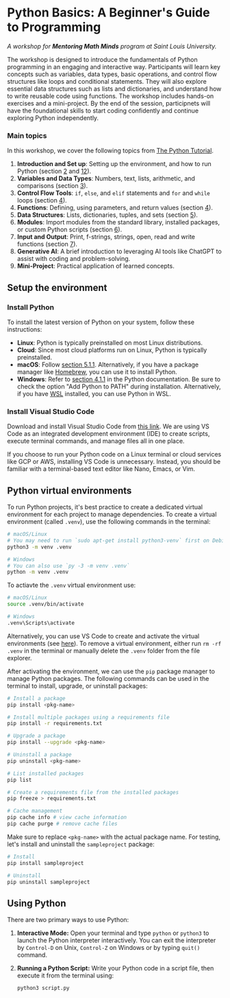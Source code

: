 # Python Basics: A Beginner's Guide to Programming

*A workshop for **Mentoring Math Minds** program at Saint Louis University.*

The workshop is designed to introduce the fundamentals of Python programming in an engaging and interactive way. Participants will learn key concepts such as variables, data types, basic operations, and control flow structures like loops and conditional statements. They will also explore essential data structures such as lists and dictionaries, and understand how to write reusable code using functions. The workshop includes hands-on exercises and a mini-project. By the end of the session, participnets will have the foundational skills to start coding confidently and continue exploring Python independently.

### **Main topics** 
In this workshop, we cover the following topics from [The Python Tutorial](https://docs.python.org/3/tutorial/index.html).

1. **Introduction and Set up**: Setting up the environment, and how to run Python (section [2](https://docs.python.org/3/tutorial/interpreter.html) and [12](https://docs.python.org/3/tutorial/venv.html)).
2. **Variables and Data Types**: Numbers, text, lists, arithmetic, and comparisons (section [3](https://docs.python.org/3/tutorial/introduction.html)).
3. **Control Flow Tools**: `if`, `else`, and `elif` statements and `for` and `while` loops (section [4](https://docs.python.org/3/tutorial/controlflow.html)).
4. **Functions**: Defining, using parameters, and return values (section [4](https://docs.python.org/3/tutorial/controlflow.html)).
5. **Data Structures**: Lists, dictionaries, tuples, and sets (section [5](https://docs.python.org/3/tutorial/datastructures.html)).
6. **Modules**: Import modules from the standard library, installed packages, or custom Python scripts (section [6](https://docs.python.org/3/tutorial/modules.html)).
7. **Input and Output**: Print, f-strings, strings, open, read and write functions (section [7](https://docs.python.org/3/tutorial/inputoutput.html)).
8. **Generative AI**: A brief introduction to leveraging AI tools like ChatGPT to assist with coding and problem-solving.  
9. **Mini-Project**: Practical application of learned concepts.

## Setup the environment

### Install Python  
To install the latest version of Python on your system, follow these instructions:  
- **Linux**: Python is typically preinstalled on most Linux distributions.
- **Cloud**: Since most cloud platforms run on Linux, Python is typically preinstalled.
- **macOS**: Follow [section 5.1.1](https://docs.python.org/3/using/mac.html#installation-steps). Alternatively, if you have a package manager like [Homebrew](https://brew.sh), you can use it to install Python. 
- **Windows**: Refer to [section 4.1.1](https://docs.python.org/3/using/windows.html#installation-steps) in the Python documentation. Be sure to check the option "Add Python to PATH" during installation. Alternatively, if you have [WSL](https://learn.microsoft.com/en-us/windows/wsl/about) installed, you can use Python in WSL. 

### Install Visual Studio Code  
Download and install Visual Studio Code from [this link](https://code.visualstudio.com/Download). We are using VS Code as an integrated development environment (IDE) to create scripts, execute terminal commands, and manage files all in one place.

If you choose to run your Python code on a Linux terminal or cloud services like GCP or AWS, installing VS Code is unnecessary. Instead, you should be familiar with a terminal-based text editor like Nano, Emacs, or Vim.

## Python virtual environments
To run Python projects, it's best practice to create a dedicated virtual environment for each project to manage dependencies. To create a virtual environment (called `.venv`), use the following commands in the terminal:

```bash 
# macOS/Linux
# You may need to run `sudo apt-get install python3-venv` first on Debian-based OSs
python3 -m venv .venv

# Windows
# You can also use `py -3 -m venv .venv`
python -m venv .venv
```

To actiavte the `.venv` virtual environment use:

```bash
# macOS/Linux
source .venv/bin/activate

# Windows
.venv\Scripts\activate
```

Alternatively, you can use VS Code to create and activate the virtual environments (see [here](https://code.visualstudio.com/docs/python/environments)). To remove a virtual environment, either run `rm -rf .venv` in the terminal or manually delete the `.venv` folder from the file explorer.

After activating the environment, we can use the `pip` package manager to manage Python packages. The following commands can be used in the terminal to install, upgrade, or uninstall packages:

```bash
# Install a package
pip install <pkg-name>

# Install multiple packages using a requirements file
pip install -r requirements.txt 

# Upgrade a package
pip install --upgrade <pkg-name>

# Uninstall a package
pip uninstall <pkg-name>

# List installed packages
pip list

# Create a requirements file from the installed packages
pip freeze > requirements.txt 

# Cache management
pip cache info # view cache information 
pip cache purge # remove cache files
```

Make sure to replace `<pkg-name>` with the actual package name. For testing, let's install and uninstall the `sampleproject` package:

```bash
# Install
pip install sampleproject

# Uninstall
pip uninstall sampleproject
```

## Using Python

There are two primary ways to use Python:

1. **Interactive Mode:** Open your terminal and type `python` or `python3` to launch the Python interpreter interactively. You can exit the interpreter by `Control-D` on Unix, `Control-Z` on Windows or by typing `quit()` command.

2. **Running a Python Script:** Write your Python code in a script file, then execute it from the terminal using:

   ```bash
   python3 script.py
   ```
